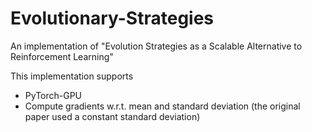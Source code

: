 # Evolutionary-Strategies
An implementation of "Evolution Strategies as a Scalable Alternative to Reinforcement Learning"

This implementation supports
- PyTorch-GPU
- Compute gradients w.r.t. mean and standard deviation (the original paper used a constant standard deviation)
